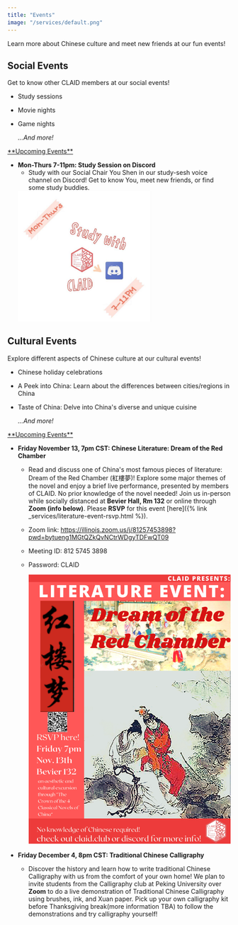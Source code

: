 ```yaml
---
title: "Events"
image: "/services/default.png"
---
```


Learn more about Chinese culture and meet new friends at our fun events!

## __Social Events__

Get to know other CLAID members at our social events!

- Study sessions
- Movie nights
- Game nights

    *…And more!*

<span style="text-decoration: underline"> 
**Upcoming Events**
 </span>

<style>

@media screen and (max-width: 800px) {
  #div-desktop {
    width: 100%;
  }
}
</style>

- **Mon-Thurs 7-11pm: Study Session on Discord**
	- Study with our Social Chair You Shen in our study-sesh voice channel on Discord! Get to know You, meet new friends, or find some study buddies.
   <img src="/images/services/study-session.png" id="div-desktop" alt="Study Session" width="300"/>

## __Cultural Events__

Explore different aspects of Chinese culture at our cultural events!

- Chinese holiday celebrations
- A Peek into China: Learn about the differences between cities/regions in China
- Taste of China: Delve into China's diverse and unique cuisine
    
    *...And more!*

<span style="text-decoration: underline"> 
**Upcoming Events**
 </span>

- **Friday November 13, 7pm CST: Chinese Literature: Dream of the Red Chamber**
    - Read and discuss one of China's most famous pieces of literature: Dream of the Red Chamber (紅樓夢)! Explore some major themes of the novel and enjoy a brief live performance, presented by members of CLAID. No prior knowledge of the novel needed! Join us in-person while socially distanced at **Bevier Hall, Rm 132** or online through **Zoom (info below)**. Please **RSVP** for this event [here]({% link _services/literature-event-rsvp.html %}).
    
    - Zoom link: <https://illinois.zoom.us/j/81257453898?pwd=bytueng1MGtQZkQvNCtrWDgyTDFwQT09>
    - Meeting ID: 812 5745 3898
    - Password: CLAID

      <img src="/images/services/Dream_of_the_Red_Chamber.png" id="div-desktop" alt="Dream of the Red Chamber" width="500"/>

- **Friday December 4, 8pm CST: Traditional Chinese Calligraphy**
    - Discover the history and learn how to write traditional Chinese Calligraphy with us from the comfort of your own home! We plan to invite students from the Calligraphy club at Peking University over **Zoom** to do a live demonstration of Traditional Chinese Calligraphy using brushes, ink, and Xuan paper. Pick up your own calligraphy kit before Thanksgiving break(more information TBA)  to follow the demonstrations and try calligraphy yourself!